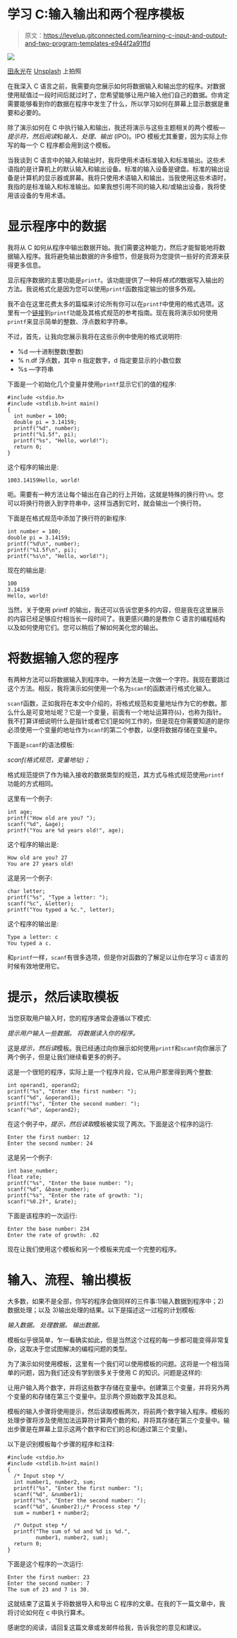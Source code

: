 # 学习 C:输入输出和两个程序模板

> 原文：<https://levelup.gitconnected.com/learning-c-input-and-output-and-two-program-templates-e944f2a91ffd>

![](img/08c938d91fa43038791bd0e7feff409d.png)

[田永光](https://unsplash.com/@kevin_mr?utm_source=medium&utm_medium=referral)在 [Unsplash](https://unsplash.com?utm_source=medium&utm_medium=referral) 上拍照

在我深入 C 语言之前，我需要向您展示如何将数据输入和输出您的程序。对数据使用赋值过一段时间后就过时了，您希望能够让用户输入他们自己的数据。你肯定需要能够看到你的数据在程序中发生了什么，所以学习如何在屏幕上显示数据是重要和必要的。

除了演示如何在 C 中执行输入和输出，我还将演示与这些主题相关的两个模板— *提示符，然后阅读*和*输入、处理、输出* (IPO)。IPO 模板尤其重要，因为实际上你写的每一个 C 程序都会用到这个模板。

当我谈到 C 语言中的输入和输出时，我将使用术语标准输入和标准输出。这些术语指的是计算机上的默认输入和输出设备。标准的输入设备是键盘。标准的输出设备是计算机的显示器或屏幕。我将只使用术语输入和输出，当我使用这些术语时，我指的是标准输入和标准输出。如果我想引用不同的输入和/或输出设备，我将使用该设备的专用术语。

# 显示程序中的数据

我将从 C 如何从程序中输出数据开始。我们需要这种能力，然后才能智能地将数据输入程序。我将避免输出数据的许多细节，但是我将为您提供一些好的资源来获得更多信息。

显示程序数据的主要功能是`printf`。该功能提供了一种将*格式的*数据写入输出的方法。我说格式化是因为您可以使用`printf`函数指定输出的很多外观。

我不会在这里花费太多的篇幅来讨论所有你可以在`printf`中使用的格式选项。这里有一个[链接](https://www.cplusplus.com/reference/cstdio/printf/)到`printf`功能及其格式规范的参考指南。现在我将演示如何使用`printf`来显示简单的整数、浮点数和字符串。

不过，首先，让我向您展示我将在这些示例中使用的格式说明符:

*   %d —十进制整数(整数)
*   % n.df 浮点数，其中 n 指定数字，d 指定要显示的小数位数
*   %s —字符串

下面是一个初始化几个变量并使用`printf`显示它们的值的程序:

```
#include <stdio.h>
#include <stdlib.h>int main()
{
  int number = 100;
  double pi = 3.14159;
  printf("%d", number);
  printf("%1.5f", pi);
  printf("%s", "Hello, world!");
  return 0;
}
```

这个程序的输出是:

```
1003.14159Hello, world!
```

呃。需要有一种方法让每个输出在自己的行上开始，这就是特殊的换行符`\n`。您可以将换行符嵌入到字符串中，这样当遇到它时，就会输出一个换行符。

下面是在格式规范中添加了换行符的新程序:

```
int number = 100;
double pi = 3.14159;
printf("%d\n", number);
printf("%1.5f\n", pi);
printf("%s\n", "Hello, world!");
```

现在的输出是:

```
100
3.14159
Hello, world!
```

当然，关于使用 printf 的输出，我还可以告诉您更多的内容，但是我在这里展示的内容已经足够应付相当长一段时间了。我更感兴趣的是教你 C 语言的编程结构以及如何使用它们。您可以稍后了解如何美化您的输出。

# 将数据输入您的程序

有两种方法可以将数据输入到程序中。一种方法是一次做一个字符。我现在要跳过这个方法。相反，我将演示如何使用一个名为`scanf`的函数进行格式化输入。

`scanf`函数，正如我将在本文中介绍的，将格式规范和变量地址作为它的参数。那么什么是可变地址呢？它是一个变量，前面有一个地址运算符(`&`)，也称为指针。我不打算详细说明什么是指针或者它们是如何工作的，但是现在你需要知道的是你必须使用一个变量的地址作为`scanf`的第二个参数，以便将数据存储在变量中。

下面是`scanf`的语法模板:

*scanf(格式规范，变量地址)；*

格式规范提供了作为输入接收的数据类型的规范，其方式与格式规范使用`printf`功能的方式相同。

这里有一个例子:

```
int age;
printf("How old are you? ");
scanf("%d", &age);
printf("You are %d years old!", age);
```

这个程序的输出是:

```
How old are you? 27
You are 27 years old!
```

这是另一个例子:

```
char letter;
printf("%s", "Type a letter: ");
scanf("%c", &letter);
printf("You typed a %c.", letter);
```

这个程序的输出是:

```
Type a letter: c
You typed a c.
```

和`printf`一样，`scanf`有很多选项，但是你对函数的了解足以让你在学习 c 语言的时候有效地使用它。

# 提示，然后读取模板

当您获取用户输入时，您的程序通常会遵循以下模式:

*提示用户输入一些数据。
将数据读入你的程序。*

这是*提示，然后读*模板。我已经通过向你展示如何使用`printf`和`scanf`向你展示了两个例子，但是让我们继续看更多的例子。

这是一个很短的程序，实际上是一个程序片段，它从用户那里得到两个整数:

```
int operand1, operand2;
printf("%s", "Enter the first number: ");
scanf("%d", &operand1);
printf("%s", "Enter the second number: ");
scanf("%d", &operand2);
```

在这个例子中，*提示，然后读取*模板被实现了两次。下面是这个程序的运行:

```
Enter the first number: 12
Enter the second number: 24
```

这是另一个例子:

```
int base_number;
float rate;
printf("%s", "Enter the base number: ");
scanf("%d", &base_number);
printf("%s", "Enter the rate of growth: ");
scanf("%0.2f", &rate);
```

下面是该程序的一次运行:

```
Enter the base number: 234
Enter the rate of growth: .02
```

现在让我们使用这个模板和另一个模板来完成一个完整的程序。

# 输入、流程、输出模板

大多数，如果不是全部，你写的程序会做同样的三件事:1)输入数据到程序中；2)数据处理；以及 3)输出处理的结果。以下是描述这一过程的计划模板:

*输入数据。
处理数据。
输出数据。*

模板似乎很简单，乍一看确实如此，但是当然这个过程的每一步都可能变得非常复杂，这取决于您试图解决的编程问题的类型。

为了演示如何使用模板，这里有一个我们可以使用模板的问题。这将是一个相当简单的问题，因为我们还没有学到很多关于使用 C 的知识。问题是这样的:

让用户输入两个数字，并将这些数字存储在变量中。创建第三个变量，并将另外两个变量的和存储在第三个变量中。显示两个原始数字及其总和。

模板的输入步骤将使用提示，然后读取模板两次，将前两个数字输入程序。模板的处理步骤将涉及使用加法运算符计算两个数的和，并将其存储在第三个变量中。输出步骤是在屏幕上显示这两个数字和它们的总和(通过第三个变量)。

以下是识别模板每个步骤的程序和注释:

```
#include <stdio.h>
#include <stdlib.h>int main()
{
  /* Input step */
  int number1, number2, sum;
  printf("%s", "Enter the first number: ");
  scanf("%d", &number1);
  printf("%s", "Enter the second number: ");
  scanf("%d", &number2);/* Process step */
  sum = number1 + number2;

  /* Output step */
  printf("The sum of %d and %d is %d.",
         number1, number2, sum);
  return 0;
}
```

下面是这个程序的一次运行:

```
Enter the first number: 23
Enter the second number: 7
The sum of 23 and 7 is 30.
```

这就结束了这篇关于将数据导入和导出 C 程序的文章。在我的下一篇文章中，我将讨论如何在 c 中执行算术。

感谢您的阅读，请回复这篇文章或发邮件给我，告诉我您的意见和建议。